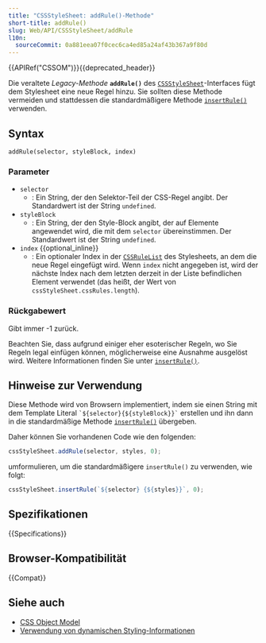 ```yaml
---
title: "CSSStyleSheet: addRule()-Methode"
short-title: addRule()
slug: Web/API/CSSStyleSheet/addRule
l10n:
  sourceCommit: 0a881eea07f0cec6ca4ed85a24af43b367a9f80d
---
```


{{APIRef("CSSOM")}}{{deprecated_header}}

Die veraltete _Legacy-Methode_ **`addRule()`** des [`CSSStyleSheet`](/de/docs/Web/API/CSSStyleSheet)-Interfaces fügt dem Stylesheet eine neue Regel hinzu. Sie sollten diese Methode vermeiden und stattdessen die standardmäßigere Methode [`insertRule()`](/de/docs/Web/API/CSSStyleSheet/insertRule) verwenden.

## Syntax

```js-nolint
addRule(selector, styleBlock, index)
```

### Parameter

- `selector`
  - : Ein String, der den Selektor-Teil der CSS-Regel angibt. Der Standardwert ist der String `undefined`.
- `styleBlock`
  - : Ein String, der den Style-Block angibt, der auf Elemente angewendet wird, die mit dem `selector` übereinstimmen. Der Standardwert ist der String `undefined`.
- `index` {{optional_inline}}
  - : Ein optionaler Index in der [`CSSRuleList`](/de/docs/Web/API/CSSRuleList) des Stylesheets, an dem die neue Regel eingefügt wird. Wenn `index` nicht angegeben ist, wird der nächste Index nach dem letzten derzeit in der Liste befindlichen Element verwendet (das heißt, der Wert von `cssStyleSheet.cssRules.length`).

### Rückgabewert

Gibt immer -1 zurück.

Beachten Sie, dass aufgrund einiger eher esoterischer Regeln, wo Sie Regeln legal einfügen können, möglicherweise eine Ausnahme ausgelöst wird. Weitere Informationen finden Sie unter [`insertRule()`](/de/docs/Web/API/CSSStyleSheet/insertRule).

## Hinweise zur Verwendung

Diese Methode wird von Browsern implementiert, indem sie einen String mit dem Template Literal `` `${selector}{${styleBlock}}` `` erstellen und ihn dann in die standardmäßige Methode [`insertRule()`](/de/docs/Web/API/CSSStyleSheet/insertRule) übergeben.

Daher können Sie vorhandenen Code wie den folgenden:

```js
cssStyleSheet.addRule(selector, styles, 0);
```

umformulieren, um die standardmäßigere `insertRule()` zu verwenden, wie folgt:

```js
cssStyleSheet.insertRule(`${selector} {${styles}}`, 0);
```

## Spezifikationen

{{Specifications}}

## Browser-Kompatibilität

{{Compat}}

## Siehe auch

- [CSS Object Model](/de/docs/Web/API/CSS_Object_Model)
- [Verwendung von dynamischen Styling-Informationen](/de/docs/Web/API/CSS_Object_Model/Using_dynamic_styling_information)
